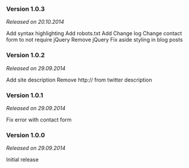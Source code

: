 ### Version 1.0.3

*Released on 20.10.2014*

Add syntax highlighting
Add robots.txt
Add Change log
Change contact form to not require jQuery
Remove jQuery
Fix aside styling in blog posts

### Version 1.0.2

*Released on 29.09.2014*

Add site description
Remove http:// from twitter description

### Version 1.0.1

*Released on 29.09.2014*

Fix error with contact form

### Version 1.0.0

*Released on 29.09.2014*

Initial release
